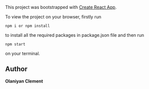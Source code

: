 This project was bootstrapped with [Create React App](https://github.com/facebook/create-react-app).

To view the project on your browser, firstly run
```
npm i or npm install
```
to install all the required packages in package.json file and then run
```
npm start
```
on your terminal.

## Author

 **Olaniyan Clement** 
